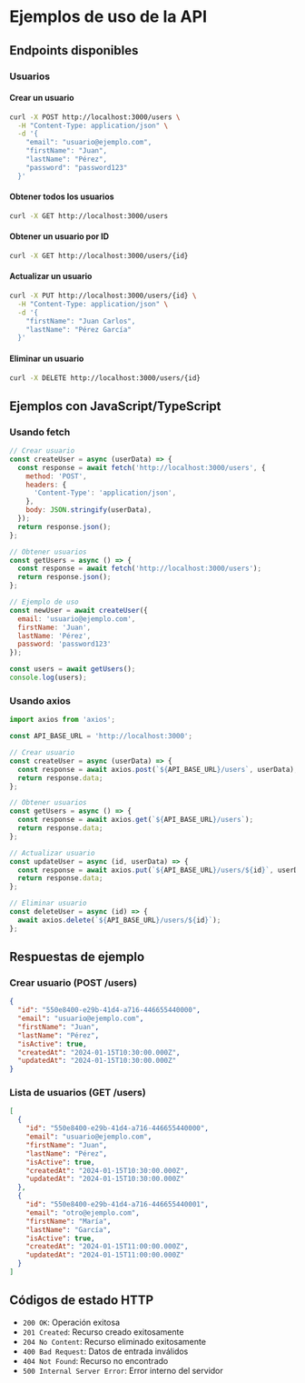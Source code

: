 # Ejemplos de uso de la API

## Endpoints disponibles

### Usuarios

#### Crear un usuario
```bash
curl -X POST http://localhost:3000/users \
  -H "Content-Type: application/json" \
  -d '{
    "email": "usuario@ejemplo.com",
    "firstName": "Juan",
    "lastName": "Pérez",
    "password": "password123"
  }'
```

#### Obtener todos los usuarios
```bash
curl -X GET http://localhost:3000/users
```

#### Obtener un usuario por ID
```bash
curl -X GET http://localhost:3000/users/{id}
```

#### Actualizar un usuario
```bash
curl -X PUT http://localhost:3000/users/{id} \
  -H "Content-Type: application/json" \
  -d '{
    "firstName": "Juan Carlos",
    "lastName": "Pérez García"
  }'
```

#### Eliminar un usuario
```bash
curl -X DELETE http://localhost:3000/users/{id}
```

## Ejemplos con JavaScript/TypeScript

### Usando fetch
```javascript
// Crear usuario
const createUser = async (userData) => {
  const response = await fetch('http://localhost:3000/users', {
    method: 'POST',
    headers: {
      'Content-Type': 'application/json',
    },
    body: JSON.stringify(userData),
  });
  return response.json();
};

// Obtener usuarios
const getUsers = async () => {
  const response = await fetch('http://localhost:3000/users');
  return response.json();
};

// Ejemplo de uso
const newUser = await createUser({
  email: 'usuario@ejemplo.com',
  firstName: 'Juan',
  lastName: 'Pérez',
  password: 'password123'
});

const users = await getUsers();
console.log(users);
```

### Usando axios
```javascript
import axios from 'axios';

const API_BASE_URL = 'http://localhost:3000';

// Crear usuario
const createUser = async (userData) => {
  const response = await axios.post(`${API_BASE_URL}/users`, userData);
  return response.data;
};

// Obtener usuarios
const getUsers = async () => {
  const response = await axios.get(`${API_BASE_URL}/users`);
  return response.data;
};

// Actualizar usuario
const updateUser = async (id, userData) => {
  const response = await axios.put(`${API_BASE_URL}/users/${id}`, userData);
  return response.data;
};

// Eliminar usuario
const deleteUser = async (id) => {
  await axios.delete(`${API_BASE_URL}/users/${id}`);
};
```

## Respuestas de ejemplo

### Crear usuario (POST /users)
```json
{
  "id": "550e8400-e29b-41d4-a716-446655440000",
  "email": "usuario@ejemplo.com",
  "firstName": "Juan",
  "lastName": "Pérez",
  "isActive": true,
  "createdAt": "2024-01-15T10:30:00.000Z",
  "updatedAt": "2024-01-15T10:30:00.000Z"
}
```

### Lista de usuarios (GET /users)
```json
[
  {
    "id": "550e8400-e29b-41d4-a716-446655440000",
    "email": "usuario@ejemplo.com",
    "firstName": "Juan",
    "lastName": "Pérez",
    "isActive": true,
    "createdAt": "2024-01-15T10:30:00.000Z",
    "updatedAt": "2024-01-15T10:30:00.000Z"
  },
  {
    "id": "550e8400-e29b-41d4-a716-446655440001",
    "email": "otro@ejemplo.com",
    "firstName": "María",
    "lastName": "García",
    "isActive": true,
    "createdAt": "2024-01-15T11:00:00.000Z",
    "updatedAt": "2024-01-15T11:00:00.000Z"
  }
]
```

## Códigos de estado HTTP

- `200 OK`: Operación exitosa
- `201 Created`: Recurso creado exitosamente
- `204 No Content`: Recurso eliminado exitosamente
- `400 Bad Request`: Datos de entrada inválidos
- `404 Not Found`: Recurso no encontrado
- `500 Internal Server Error`: Error interno del servidor 
